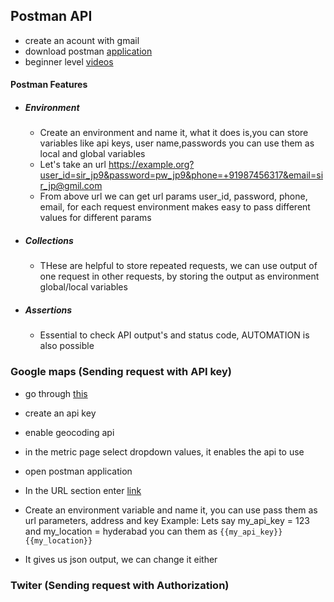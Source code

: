 ## Postman API

  - create an acount with gmail
  - download postman [application](https://www.getpostman.com/apps)
  - beginner level [videos](https://www.youtube.com/playlist?list=PLM-7VG-sgbtBsenu0CM-UF3NZj3hQFs7E)

#### Postman Features
  
  - ##### Environment
      - Create an environment and name it, what it does is,you can store variables like api keys, user name,passwords you can use them as local and global variables
      - Let's take an url https://example.org?user_id=sir_jp9&password=pw_jp9&phone=+91987456317&email=sir_jp@gmil.com
      - From above url we can get url params user_id, password, phone, email, for each request environment makes easy to pass different values for different params
      
  - ##### Collections
      - THese are helpful to store repeated requests, we can use output of one request in other requests, by storing the output as environment global/local variables
  - ##### Assertions
      - Essential to check API output's and status code, AUTOMATION is also possible
      
### Google maps (Sending request with API key)
  - go through [this](https://developers.google.com/maps/documentation/geocoding/start)
  - create an api key
  - enable geocoding api
  - in the metric page select dropdown values, it enables the api to use
  - open postman application 
  - In the URL section enter [link](https://maps.googleapis.com/maps/api/geocode/json?address=1600+Amphitheatre+Parkway,+Mountain+View,+CA&key=YOUR_API_KEY)
  - Create an environment variable and name it, you can use pass them as url parameters, address and key 
      Example: Lets say my_api_key = 123 and my_location = hyderabad  you can them as <code>{{my_api_key}}</code><code>{{my_location}}</code>
     
  - It gives us json output, we can change  it either   
  
### Twiter (Sending request with Authorization)
